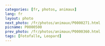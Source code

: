 ```yaml
---
categories: [fr, photos, animaux]
lang: fr
layout: photo
next_photo: /fr/photos/animaux/P0000271.html
picname: P0000500
prev_photo: /fr/photos/animaux/P0000360.html
tags: [Fotofalle, Leopard]
---
```

